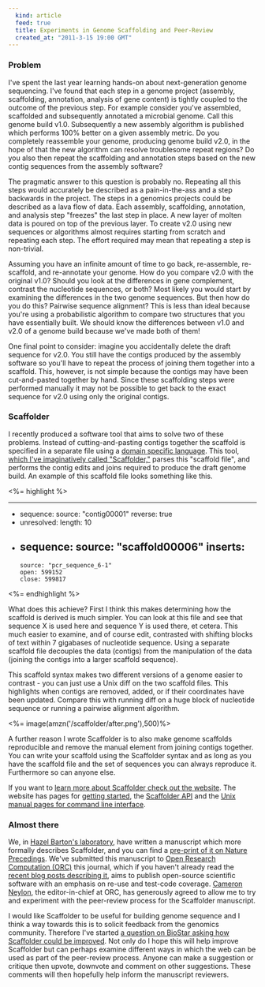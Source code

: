 ```yaml
---
  kind: article
  feed: true
  title: Experiments in Genome Scaffolding and Peer-Review
  created_at: "2011-3-15 19:00 GMT"
---
```


### Problem

I've spent the last year learning hands-on about next-generation genome
sequencing. I've found that each step in a genome project (assembly,
scaffolding, annotation, analysis of gene content) is tightly coupled to the
outcome of the previous step. For example consider you've assembled, scaffolded
and subsequently annotated a microbial genome. Call this genome build v1.0.
Subsequently a new assembly algorithm is published which performs 100% better
on a given assembly metric. Do you completely reassemble your genome, producing
genome build v2.0, in the hope of that the new algorithm can resolve
troublesome repeat regions? Do you also then repeat the scaffolding and
annotation steps based on the new contig sequences from the assembly software?

The pragmatic answer to this question is probably no. Repeating all this steps
would accurately be described as a pain-in-the-ass and a step backwards in the
project. The steps in a genomics projects could be described as a lava flow of
data. Each assembly, scaffolding, annotation, and analysis step "freezes" the
last step in place. A new layer of molten data is poured on top of the previous
layer. To create v2.0 using new sequences or algorithms almost requires
starting from scratch and repeating each step. The effort required may mean
that repeating a step is non-trivial.

Assuming you have an infinite amount of time to go back, re-assemble,
re-scaffold, and re-annotate your genome. How do you compare v2.0 with the
original v1.0? Should you look at the differences in gene complement, contrast
the nucleotide sequences, or both? Most likely you would start by examining
the differences in the two genome sequences. But then how do you do this?
Pairwise sequence alignment? This is less than ideal because you're using
a probabilistic algorithm to compare two structures that you have essentially
built. We should know the differences between v1.0 and v2.0 of a genome build
because we've made both of them!

One final point to consider: imagine you accidentally delete the draft
sequence for v2.0. You still have the contigs produced by the assembly software
so you'll have to repeat the process of joining them together into a scaffold.
This, however, is not simple because the contigs may have been cut-and-pasted
together by hand. Since these scaffolding steps were performed manually it may
not be possible to get back to the exact sequence for v2.0 using only the
original contigs.

### Scaffolder

I recently produced a software tool that aims to solve two of these problems.
Instead of cutting-and-pasting contigs together the scaffold is specified in
a separate file using a [domain specific language][dsl]. This tool, [which I've
imaginatively called "Scaffolder,"][nextgs] parses this "scaffold file", and
performs the contig edits and joins required to produce the draft genome build.
An example of this scaffold file looks something like this.

<%= highlight %>

---
  -
    sequence:
      source: "contig00001"
      reverse: true
  -
    unresolved:
      length: 10
  -
    sequence:
      source: "scaffold00006"
      inserts:
      -
        source: "pcr_sequence_6-1"
        open: 599152
        close: 599817

<%= endhighlight %>

What does this achieve?  First I think this makes determining how the scaffold
is derived is much simpler. You can look at this file and see that sequence
X is used here and sequence Y is used there, et cetera. This much easier to
examine, and of course edit, contrasted with shifting blocks of text within
7 gigabases of nucleotide sequence. Using a separate scaffold file decouples
the data (contigs) from the manipulation of the data (joining the contigs into
a larger scaffold sequence).

This scaffold syntax makes two different versions of a genome easier to
contrast - you can just use a Unix diff on the two scaffold files. This
highlights when contigs are removed, added, or if their coordinates have been
updated. Compare this with running diff on a huge block of nucleotide sequence
or running a pairwise alignment algorithm.

<%= image(amzn('/scaffolder/after.png'),500)%>

A further reason I wrote Scaffolder is to also make genome scaffolds
reproducible and remove the manual element from joining contigs together. You
can write your scaffold using the Scaffolder syntax and as long as you have
the scaffold file and the set of sequences you can always reproduce it.
Furthermore so can anyone else.

If you want to [learn more about Scaffolder check out the website][nextgs].
The website has pages for [getting started][started], the [Scaffolder
API][api] and the [Unix manual pages for command line interface][man].

### Almost there

We, in [Hazel Barton's laboratory][hazel], have written a manuscript which
more formally describes Scaffolder, and you can find a [pre-print of it on
Nature Precedings][pre]. We've submitted this manuscript to [Open Research
Computation (ORC)][orc] this journal, which if you haven't already read the
[recent blog posts describing it][blogs], aims to publish open-source
scientific software with an emphasis on re-use and test-code coverage.
[Cameron Neylon][cameron], the editor-in-chief at ORC, has generously agreed
to allow me to try and experiment with the peer-review process for the
Scaffolder manuscript.

I would like Scaffolder to be useful for building genome sequence and I think
a way towards this is to solicit feedback from the genomics community.
Therefore I've started [a question on BioStar asking how Scaffolder could be
improved][biostar]. Not only do I hope this will help improve Scaffolder but
can perhaps examine different ways in which the web can be used as part of the
peer-review process. Anyone can make a suggestion or critique then upvote,
downvote and comment on other suggestions. These comments will then hopefully
help inform the manuscript reviewers.

[pre]: http://precedings.nature.com/documents/5779/version/1
[orc]: http://www.openresearchcomputation.com/
[blogs]: http://www.google.com/search?q=%22open+research+computation%22&tbm=blg
[biostar]: http://biostar.stackexchange.com/questions/6487/what-improvements-would-you-recommend-for-this-genome-scaffolding-software 
[dsl]: http://en.wikipedia.org/wiki/Domain-specific_language
[nextgs]: http://next.gs/
[started]: http://next.gs/getting-started/
[api]: http://rubydoc.info/gems/scaffolder/frames
[man]: http://next.gs/man/
[cameron]: http://cameronneylon.net/
[hazel]: http://www.cavescience.com/
